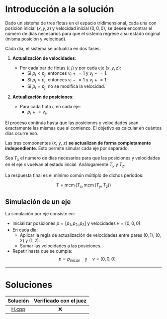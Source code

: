 # Introducción a la solución

Dado un sistema de tres flotas en el espacio tridimensional, cada una con
posición inicial $(x, y, z)$ y velocidad inicial $(0, 0, 0)$, se desea
encontrar el número de días necesarios para que el sistema regrese a su estado
original (misma posición y velocidad).

Cada día, el sistema se actualiza en dos fases:

1. **Actualización de velocidades**:
   - Por cada par de flotas $(i, j)$ y por cada eje $(x, y, z)$:
     - Si $p_i < p_j$, entonces $v_i \mathrel{+}= 1$ y $v_j \mathrel{-}= 1$.
     - Si $p_i > p_j$, entonces $v_i \mathrel{-}= 1$ y $v_j \mathrel{+}= 1$.
     - Si $p_i = p_j$, no se modifica la velocidad.

2. **Actualización de posiciones**:
   - Para cada flota $i$, en cada eje:
     - $p_i \mathrel{+}= v_i$.

El proceso continúa hasta que las posiciones y velocidades sean exactamente las
mismas que al comienzo. El objetivo es calcular en cuántos días ocurre eso.

Las tres componentes ($x$, $y$, $z$) **se actualizan de forma completamente
independiente**. Esto permite simular cada eje por separado.

Sea $T_x$ el número de días necesarios para que las posiciones y velocidades en
el eje $x$ vuelvan al estado inicial. Análogamente $T_y$ y $T_z$.

La respuesta final es el mínimo común múltiplo de dichos periodos:

$$
T = \operatorname{mcm}(T_x, \operatorname{mcm}(T_y, T_z))
$$

## Simulación de un eje

La simulación por eje consiste en:

- Inicializar posiciones $p = [p_1, p_2, p_3]$ y velocidades $v = [0, 0, 0]$.
- En cada día:
  - Aplicar la regla de actualización de velocidades entre pares $(0,1)$, $(0,2)$ y $(1,2)$.
  - Sumar las velocidades a las posiciones.
- Repetir hasta que se cumpla:
  $$
  p = p_{\text{inicial}} \quad \text{y} \quad v = [0, 0, 0]
  $$

---

# Soluciones

| Solución | Verificado con el juez |
| :------: | :--------------------: |
| [H.cpp](src/H.cpp) | :x:          |

